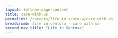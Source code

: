 ```yaml
---
layout: leftnav-page-content
title: care-with-us
permalink: /careers/life-in-sentosa/care-with-us
breadcrumb: life in sentosa - care with us
second_nav_title: "Life in Sentosa"
---
```

